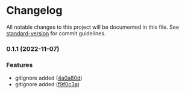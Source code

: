 # Changelog

All notable changes to this project will be documented in this file. See [standard-version](https://github.com/conventional-changelog/standard-version) for commit guidelines.

### 0.1.1 (2022-11-07)


### Features

* gitignore added ([4a0a80d](https://github.com/Yan-Doshchinskiy/testoviy/commit/4a0a80d217e85b53373d6c5d9c90059f38c2de45))
* gitignore added ([f9f0c3a](https://github.com/Yan-Doshchinskiy/testoviy/commit/f9f0c3a9bac6590b719846249112c91af4507e20))
